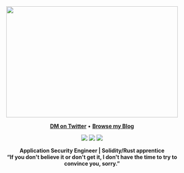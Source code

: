 <div align="center">
<img src="https://github.com/0xEval/0xeval/blob/master/banner.gif" width=450px height=291px/>
</div>

<p align="center">
<b><a href="https://twitter.com/0xeval">DM on Twitter</a></b>
•
<b><a href="https://0xeval.netlify.app">Browse my Blog</a></b>
</p>

<p align="center">
<img src="https://img.shields.io/badge/rust-%23000000.svg?&style=for-the-badge&logo=rust&logoColor=white"/>
<img src="https://img.shields.io/badge/Solidity-e6e6e6?style=for-the-badge&logo=solidity&logoColor=black"/>
<img src="https://img.shields.io/badge/neovim-%2357A143.svg?&style=for-the-badge&logo=neovim&logoColor=white"/>
</p>

<div align='center'>
<b>Application Security Engineer | Solidity/Rust apprentice</b><br>
<b>“If you don't believe it or don't get it, I don't have the time to try to convince you, sorry.”</b>
</div>
